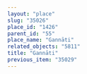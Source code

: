 ```yaml
---
layout: "place"
slug: "35026"
place_id: "1426"
parent_id: "55"
place_name: "Gannāti"
related_objects: "5811"
title: "Gannāti"
previous_item: "35029"
---
```


